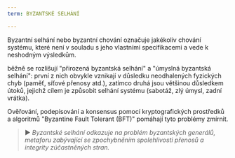 ```yaml
---
term: BYZANTSKÉ SELHÁNÍ

---
```

Byzantní selhání nebo byzantní chování označuje jakékoliv chování systému, které není v souladu s jeho vlastními specifikacemi a vede k neshodným výsledkům.

běžně se rozlišují "přirozená byzantská selhání" a "úmyslná byzantská selhání": první z nich obvykle vznikají v důsledku neodhalených fyzických chyb (paměť, síťové přenosy atd.), zatímco druhá jsou většinou důsledkem útoků, jejichž cílem je způsobit selhání systému (sabotáž, zlý úmysl, zadní vrátka).

Ověřování, podepisování a konsensus pomocí kryptografických prostředků a algoritmů "Byzantine Fault Tolerant (BFT)" pomáhají tyto problémy zmírnit.

> ► *Byzantské selhání odkazuje na problém byzantských generálů, metaforu zabývající se zpochybněním spolehlivosti přenosů a integrity zúčastněných stran.*